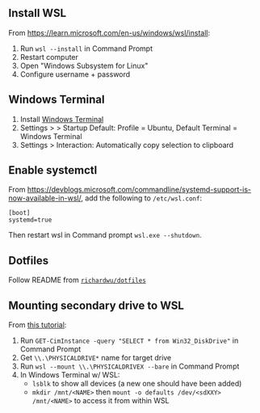 ## Install WSL

From https://learn.microsoft.com/en-us/windows/wsl/install:

1. Run `wsl --install` in Command Prompt
2. Restart computer
3. Open "Windows Subsystem for Linux"
4. Configure username + password

## Windows Terminal

1. Install [Windows Terminal](https://apps.microsoft.com/store/detail/windows-terminal/9N0DX20HK701?hl=en-ca&gl=ca&rtc=1)
2. Settings > > Startup Default: Profile = Ubuntu, Default Terminal = Windows Terminal
3. Settings > Interaction: Automatically copy selection to clipboard

## Enable systemctl

From https://devblogs.microsoft.com/commandline/systemd-support-is-now-available-in-wsl/, add the following to `/etc/wsl.conf`:
```
[boot]
systemd=true
```

Then restart wsl in Command prompt `wsl.exe --shutdown`.

## Dotfiles

Follow README from [`richardwu/dotfiles`](https://github.com/richardwu/dotfiles)

## Mounting secondary drive to WSL

From [this tutorial](https://learn.microsoft.com/en-us/windows/wsl/wsl2-mount-disk#mounting-a-partitioned-disk):

1. Run `GET-CimInstance -query "SELECT * from Win32_DiskDrive"` in Command Prompt
2. Get `\\.\PHYSICALDRIVE*` name for target drive
3. Run `wsl --mount \\.\PHYSICALDRIVEX --bare` in Command Prompt
4. In Windows Terminal w/ WSL:
   - `lsblk` to show all devices (a new one should have been added)
   - `mkdir /mnt/<NAME>` then `mount -o defaults /dev/<sdXXY> /mnt/<NAME>` to access it from within WSL

